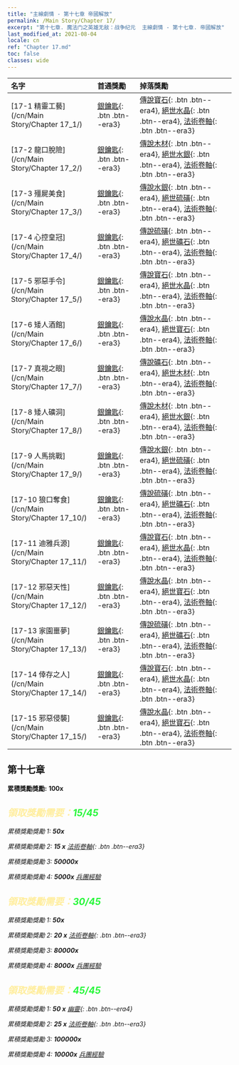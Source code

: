 ```yaml
---
title: "主線劇情 - 第十七章 帝國解放"
permalink: /Main Story/Chapter 17/
excerpt: "第十七章. 魔法门之英雄无敌：战争纪元  主線劇情 - 第十七章. 帝國解放"
last_modified_at: 2021-08-04
locale: cn
ref: "Chapter 17.md"
toc: false
classes: wide
---
```


  | 名字 |  首通獎勵 | 掉落獎勵 |
  |:------------|:------------|:------------| 
  | [17-1 精靈工藝](/cn/Main Story/Chapter 17_1/) | [銀鑰匙](/cn/Items/con_693/){: .btn .btn--era3} | [傳說寶石](/cn/Items/mat_58/){: .btn .btn--era4}, [絕世水晶](/cn/Items/mat_52/){: .btn .btn--era4}, [法術卷軸](/cn/Items/con_694/){: .btn .btn--era3} |
  | [17-2 龍口脫險](/cn/Main Story/Chapter 17_2/) | [銀鑰匙](/cn/Items/con_693/){: .btn .btn--era3} | [傳說木材](/cn/Items/mat_55/){: .btn .btn--era4}, [絕世水銀](/cn/Items/mat_49/){: .btn .btn--era4}, [法術卷軸](/cn/Items/con_694/){: .btn .btn--era3} |
  | [17-3 殭屍美食](/cn/Main Story/Chapter 17_3/) | [銀鑰匙](/cn/Items/con_693/){: .btn .btn--era3} | [傳說水銀](/cn/Items/mat_56/){: .btn .btn--era4}, [絕世硫磺](/cn/Items/mat_50/){: .btn .btn--era4}, [法術卷軸](/cn/Items/con_694/){: .btn .btn--era3} |
  | [17-4 心控皇冠](/cn/Main Story/Chapter 17_4/) | [銀鑰匙](/cn/Items/con_693/){: .btn .btn--era3} | [傳說硫磺](/cn/Items/mat_57/){: .btn .btn--era4}, [絕世礦石](/cn/Items/mat_47/){: .btn .btn--era4}, [法術卷軸](/cn/Items/con_694/){: .btn .btn--era3} |
  | [17-5 邪惡手令](/cn/Main Story/Chapter 17_5/) | [銀鑰匙](/cn/Items/con_693/){: .btn .btn--era3} | [傳說寶石](/cn/Items/mat_58/){: .btn .btn--era4}, [絕世水晶](/cn/Items/mat_52/){: .btn .btn--era4}, [法術卷軸](/cn/Items/con_694/){: .btn .btn--era3} |
  | [17-6 矮人酒館](/cn/Main Story/Chapter 17_6/) | [銀鑰匙](/cn/Items/con_693/){: .btn .btn--era3} | [傳說水晶](/cn/Items/mat_59/){: .btn .btn--era4}, [絕世寶石](/cn/Items/mat_51/){: .btn .btn--era4}, [法術卷軸](/cn/Items/con_694/){: .btn .btn--era3} |
  | [17-7 真視之眼](/cn/Main Story/Chapter 17_7/) | [銀鑰匙](/cn/Items/con_693/){: .btn .btn--era3} | [傳說礦石](/cn/Items/mat_54/){: .btn .btn--era4}, [絕世木材](/cn/Items/mat_48/){: .btn .btn--era4}, [法術卷軸](/cn/Items/con_694/){: .btn .btn--era3} |
  | [17-8 矮人礦洞](/cn/Main Story/Chapter 17_8/) | [銀鑰匙](/cn/Items/con_693/){: .btn .btn--era3} | [傳說木材](/cn/Items/mat_55/){: .btn .btn--era4}, [絕世水銀](/cn/Items/mat_49/){: .btn .btn--era4}, [法術卷軸](/cn/Items/con_694/){: .btn .btn--era3} |
  | [17-9 人馬挑戰](/cn/Main Story/Chapter 17_9/) | [銀鑰匙](/cn/Items/con_693/){: .btn .btn--era3} | [傳說水銀](/cn/Items/mat_56/){: .btn .btn--era4}, [絕世硫磺](/cn/Items/mat_50/){: .btn .btn--era4}, [法術卷軸](/cn/Items/con_694/){: .btn .btn--era3} |
  | [17-10 狼口奪食](/cn/Main Story/Chapter 17_10/) | [銀鑰匙](/cn/Items/con_693/){: .btn .btn--era3} | [傳說硫磺](/cn/Items/mat_57/){: .btn .btn--era4}, [絕世礦石](/cn/Items/mat_47/){: .btn .btn--era4}, [法術卷軸](/cn/Items/con_694/){: .btn .btn--era3} |
  | [17-11 迪雅兵源](/cn/Main Story/Chapter 17_11/) | [銀鑰匙](/cn/Items/con_693/){: .btn .btn--era3} | [傳說寶石](/cn/Items/mat_58/){: .btn .btn--era4}, [絕世水晶](/cn/Items/mat_52/){: .btn .btn--era4}, [法術卷軸](/cn/Items/con_694/){: .btn .btn--era3} |
  | [17-12 邪惡天性](/cn/Main Story/Chapter 17_12/) | [銀鑰匙](/cn/Items/con_693/){: .btn .btn--era3} | [傳說水晶](/cn/Items/mat_59/){: .btn .btn--era4}, [絕世寶石](/cn/Items/mat_51/){: .btn .btn--era4}, [法術卷軸](/cn/Items/con_694/){: .btn .btn--era3} |
  | [17-13 家園噩夢](/cn/Main Story/Chapter 17_13/) | [銀鑰匙](/cn/Items/con_693/){: .btn .btn--era3} | [傳說硫磺](/cn/Items/mat_57/){: .btn .btn--era4}, [絕世礦石](/cn/Items/mat_47/){: .btn .btn--era4}, [法術卷軸](/cn/Items/con_694/){: .btn .btn--era3} |
  | [17-14 倖存之人](/cn/Main Story/Chapter 17_14/) | [銀鑰匙](/cn/Items/con_693/){: .btn .btn--era3} | [傳說寶石](/cn/Items/mat_58/){: .btn .btn--era4}, [絕世水晶](/cn/Items/mat_52/){: .btn .btn--era4}, [法術卷軸](/cn/Items/con_694/){: .btn .btn--era3} |
  | [17-15 邪惡侵襲](/cn/Main Story/Chapter 17_15/) | [銀鑰匙](/cn/Items/con_693/){: .btn .btn--era3} | [傳說水晶](/cn/Items/mat_59/){: .btn .btn--era4}, [絕世寶石](/cn/Items/mat_51/){: .btn .btn--era4}, [法術卷軸](/cn/Items/con_694/){: .btn .btn--era3} |


##  第十七章

 **累積獎勵獎勵:**  **100x** <i class="fas fa-gem"/>



## <span style="color: #ffeea0">   領取獎勵需要：</span><span style="color: #27f73a">15/45</span>

 累積獎勵獎勵 1:  **50x** <i class="fas fa-gem"/>

 累積獎勵獎勵 2: **15 x** [法術卷軸](/cn/Items/con_694/){: .btn .btn--era3}

 累積獎勵獎勵 3:  **50000x** <i class="fas fa-coins"/>

 累積獎勵獎勵 4:  **5000x** [兵團經驗](/cn/Items/con_902/)



## <span style="color: #ffeea0">   領取獎勵需要：</span><span style="color: #27f73a">30/45</span>

 累積獎勵獎勵 1:  **50x** <i class="fas fa-gem"/>

 累積獎勵獎勵 2: **20 x** [法術卷軸](/cn/Items/con_694/){: .btn .btn--era3}

 累積獎勵獎勵 3:  **80000x** <i class="fas fa-coins"/>

 累積獎勵獎勵 4:  **8000x** [兵團經驗](/cn/Items/con_902/)



## <span style="color: #ffeea0">   領取獎勵需要：</span><span style="color: #27f73a">45/45</span>

 累積獎勵獎勵 1: **50 x** [幽靈](/cn/Items/unt_210/){: .btn .btn--era4}

 累積獎勵獎勵 2: **25 x** [法術卷軸](/cn/Items/con_694/){: .btn .btn--era3}

 累積獎勵獎勵 3:  **100000x** <i class="fas fa-coins"/>

 累積獎勵獎勵 4:  **10000x** [兵團經驗](/cn/Items/con_902/)

